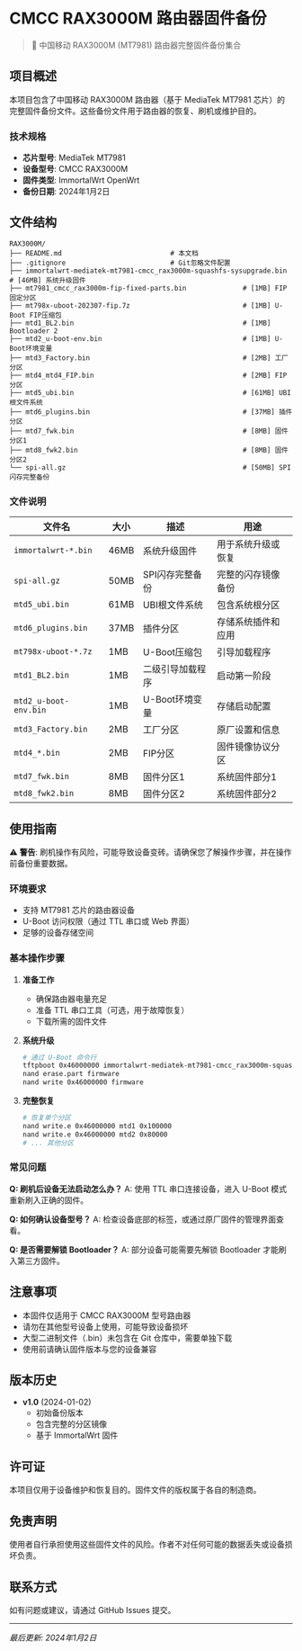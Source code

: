 # CMCC RAX3000M 路由器固件备份

> 📡 中国移动 RAX3000M (MT7981) 路由器完整固件备份集合

## 项目概述

本项目包含了中国移动 RAX3000M 路由器（基于 MediaTek MT7981 芯片）的完整固件备份文件。这些备份文件用于路由器的恢复、刷机或维护目的。

### 技术规格
- **芯片型号**: MediaTek MT7981
- **设备型号**: CMCC RAX3000M
- **固件类型**: ImmortalWrt OpenWrt
- **备份日期**: 2024年1月2日

## 文件结构

```
RAX3000M/
├── README.md                           # 本文档
├── .gitignore                          # Git忽略文件配置
├── immortalwrt-mediatek-mt7981-cmcc_rax3000m-squashfs-sysupgrade.bin  # [46MB] 系统升级固件
├── mt7981_cmcc_rax3000m-fip-fixed-parts.bin              # [1MB] FIP固定分区
├── mt798x-uboot-202307-fip.7z                            # [1MB] U-Boot FIP压缩包
├── mtd1_BL2.bin                                          # [1MB] Bootloader 2
├── mtd2_u-boot-env.bin                                   # [1MB] U-Boot环境变量
├── mtd3_Factory.bin                                      # [2MB] 工厂分区
├── mtd4_mtd4_FIP.bin                                     # [2MB] FIP分区
├── mtd5_ubi.bin                                          # [61MB] UBI根文件系统
├── mtd6_plugins.bin                                      # [37MB] 插件分区
├── mtd7_fwk.bin                                          # [8MB] 固件分区1
├── mtd8_fwk2.bin                                         # [8MB] 固件分区2
└── spi-all.gz                                            # [50MB] SPI闪存完整备份
```

### 文件说明

| 文件名 | 大小 | 描述 | 用途 |
|--------|------|------|------|
| `immortalwrt-*.bin` | 46MB | 系统升级固件 | 用于系统升级或恢复 |
| `spi-all.gz` | 50MB | SPI闪存完整备份 | 完整的闪存镜像备份 |
| `mtd5_ubi.bin` | 61MB | UBI根文件系统 | 包含系统根分区 |
| `mtd6_plugins.bin` | 37MB | 插件分区 | 存储系统插件和应用 |
| `mt798x-uboot-*.7z` | 1MB | U-Boot压缩包 | 引导加载程序 |
| `mtd1_BL2.bin` | 1MB | 二级引导加载程序 | 启动第一阶段 |
| `mtd2_u-boot-env.bin` | 1MB | U-Boot环境变量 | 存储启动配置 |
| `mtd3_Factory.bin` | 2MB | 工厂分区 | 原厂设置和信息 |
| `mtd4_*.bin` | 2MB | FIP分区 | 固件镜像协议分区 |
| `mtd7_fwk.bin` | 8MB | 固件分区1 | 系统固件部分1 |
| `mtd8_fwk2.bin` | 8MB | 固件分区2 | 系统固件部分2 |

## 使用指南

⚠️ **警告**: 刷机操作有风险，可能导致设备变砖。请确保您了解操作步骤，并在操作前备份重要数据。

### 环境要求
- 支持 MT7981 芯片的路由器设备
- U-Boot 访问权限（通过 TTL 串口或 Web 界面）
- 足够的设备存储空间

### 基本操作步骤

1. **准备工作**
   - 确保路由器电量充足
   - 准备 TTL 串口工具（可选，用于故障恢复）
   - 下载所需的固件文件

2. **系统升级**
   ```bash
   # 通过 U-Boot 命令行
   tftpboot 0x46000000 immortalwrt-mediatek-mt7981-cmcc_rax3000m-squashfs-sysupgrade.bin
   nand erase.part firmware
   nand write 0x46000000 firmware
   ```

3. **完整恢复**
   ```bash
   # 恢复单个分区
   nand write.e 0x46000000 mtd1 0x100000
   nand write.e 0x46000000 mtd2 0x80000
   # ... 其他分区
   ```

### 常见问题

**Q: 刷机后设备无法启动怎么办？**
A: 使用 TTL 串口连接设备，进入 U-Boot 模式重新刷入正确的固件。

**Q: 如何确认设备型号？**
A: 检查设备底部的标签，或通过原厂固件的管理界面查看。

**Q: 是否需要解锁 Bootloader？**
A: 部分设备可能需要先解锁 Bootloader 才能刷入第三方固件。

## 注意事项

- 本固件仅适用于 CMCC RAX3000M 型号路由器
- 请勿在其他型号设备上使用，可能导致设备损坏
- 大型二进制文件（.bin）未包含在 Git 仓库中，需要单独下载
- 使用前请确认固件版本与您的设备兼容

## 版本历史

- **v1.0** (2024-01-02)
  - 初始备份版本
  - 包含完整的分区镜像
  - 基于 ImmortalWrt 固件

## 许可证

本项目仅用于设备维护和恢复目的。固件文件的版权属于各自的制造商。

## 免责声明

使用者自行承担使用这些固件文件的风险。作者不对任何可能的数据丢失或设备损坏负责。

## 联系方式

如有问题或建议，请通过 GitHub Issues 提交。

---

*最后更新: 2024年1月2日*